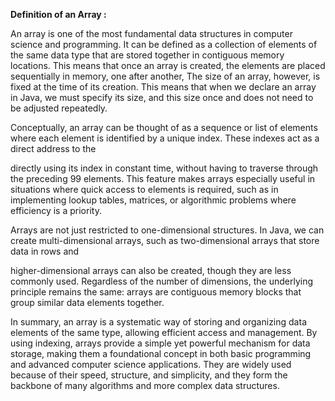 
**Definition of an Array :**

An array is one of the most fundamental data structures in computer science and programming. It can be defined as a collection of elements of the same data type that are
stored together in contiguous memory locations. This means that once an array is created, the elements are placed sequentially in memory, one after another, 
The size of an array, however, is fixed at the time of its creation. This means that when we declare an array in Java, we must specify its size, and this size once and does not need to be adjusted repeatedly.

Conceptually, an array can be thought of as a sequence or list of elements where each element is identified by a unique index. These indexes act as a direct address to the 

directly using its index in constant time, without having to traverse through the preceding 99 elements. This feature makes arrays especially useful in situations where quick access to elements is required, such as in implementing lookup tables, matrices, or algorithmic problems where efficiency is a priority.

Arrays are not just restricted to one-dimensional structures. In Java, we can create multi-dimensional arrays, such as two-dimensional arrays that store data in rows and 

higher-dimensional arrays can also be created, though they are less commonly used. Regardless of the number of dimensions, the underlying principle remains the same: arrays
are contiguous memory blocks that group similar data elements together.

In summary, an array is a systematic way of storing and organizing data elements of the same type, allowing efficient access and management. By using indexing, arrays provide a simple yet powerful mechanism for data storage, making them a foundational concept in both basic programming and advanced computer science applications. They are widely used because of their speed, structure, and simplicity, and they form the backbone of many algorithms and more complex data structures.
